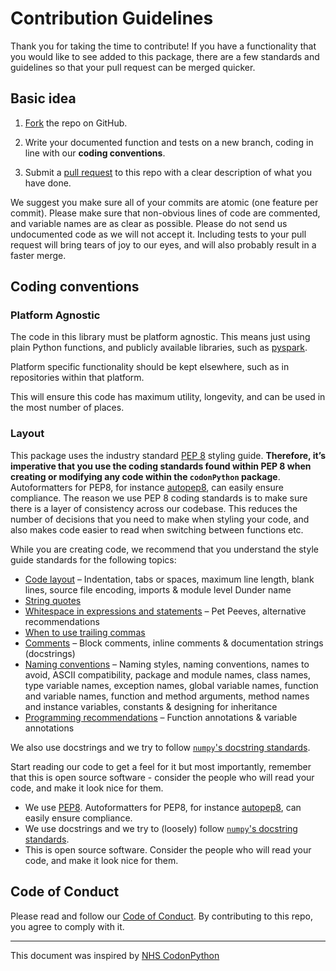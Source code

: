 # Contribution Guidelines

Thank you for taking the time to contribute! If you have a functionality that you would like to see added to this package, there are a few standards and guidelines so that your pull request can be merged quicker.

## Basic idea

1. [Fork](https://help.github.com/en/articles/fork-a-repo) the repo on GitHub.

2. Write your documented function and tests on a new branch, coding in line with our **coding conventions**.

3. Submit a [pull request](https://help.github.com/en/articles/creating-a-pull-request) to this repo with a clear description of what you have done.

We suggest you make sure all of your commits are atomic (one feature per commit). Please make sure that non-obvious lines of code are commented, and variable names are as clear as possible. Please do not send us undocumented code as we will not accept it. Including tests to your pull request will bring tears of joy to our eyes, and will also probably result in a faster merge.

## Coding conventions
### Platform Agnostic
The code in this library must be platform agnostic. This means just using plain Python functions, and publicly available libraries, such as [pyspark](https://spark.apache.org/docs/latest/api/python/index.html).

Platform specific functionality should be kept elsewhere, such as in repositories within that platform.

This will ensure this code has maximum utility, longevity, and can be used in the most number of places.

### Layout
This package uses the industry standard [PEP 8](https://www.python.org/dev/peps/pep-0008/) styling guide. **Therefore, it’s imperative that you use the coding standards found within PEP 8 when creating or modifying any code within the `codonPython` package**. Autoformatters for PEP8, for instance [autopep8](https://pypi.org/project/autopep8/), can easily ensure compliance. The reason we use PEP 8 coding standards is to make sure there is a layer of consistency across our codebase. This reduces the number of decisions that you need to make when styling your code, and also makes code easier to read when switching between functions etc.

While you are creating code, we recommend that you understand the style guide standards for the following topics:

* [Code layout](https://www.python.org/dev/peps/pep-0008/#code-lay-out) – Indentation, tabs or spaces, maximum line length, blank lines, source file encoding, imports & module level Dunder name
* [String quotes](https://www.python.org/dev/peps/pep-0008/#string-quotes)
* [Whitespace in expressions and statements](https://www.python.org/dev/peps/pep-0008/#whitespace-in-expressions-and-statements) – Pet Peeves, alternative recommendations
* [When to use trailing commas](https://www.python.org/dev/peps/pep-0008/#when-to-use-trailing-commas)
* [Comments](https://www.python.org/dev/peps/pep-0008/#comments) – Block comments, inline comments & documentation strings (docstrings)
* [Naming conventions](https://www.python.org/dev/peps/pep-0008/#naming-conventions) – Naming styles, naming conventions, names to avoid, ASCII compatibility, package and module names, class names, type variable names, exception names, global variable names, function and variable names, function and method arguments, method names and instance variables, constants & designing for inheritance
* [Programming recommendations](https://www.python.org/dev/peps/pep-0008/#programming-recommendations) – Function annotations & variable annotations

We also use docstrings and we try to follow [`numpy`'s docstring standards](https://numpydoc.readthedocs.io/en/latest/format.html#docstring-standard).

Start reading our code to get a feel for it but most importantly, remember that this is open source software - consider the people who will read your code, and make it look nice for them.

* We use [PEP8](https://www.python.org/dev/peps/pep-0008/). Autoformatters for PEP8, for instance [autopep8](https://pypi.org/project/autopep8/), can easily ensure compliance.
* We use docstrings and we try to (loosely) follow [`numpy`'s docstring standards](https://numpydoc.readthedocs.io/en/latest/format.html#docstring-standard).
* This is open source software. Consider the people who will read your code, and make it look nice for them.

## Code of Conduct

Please read and follow our [Code of Conduct](CODE_OF_CONDUCT.md). By contributing to this repo, you agree to comply with it.



----
This document was inspired by [NHS CodonPython](https://github.com/NHSDigital/codonPython/blob/master/CONTRIBUTING.md?plain=1)